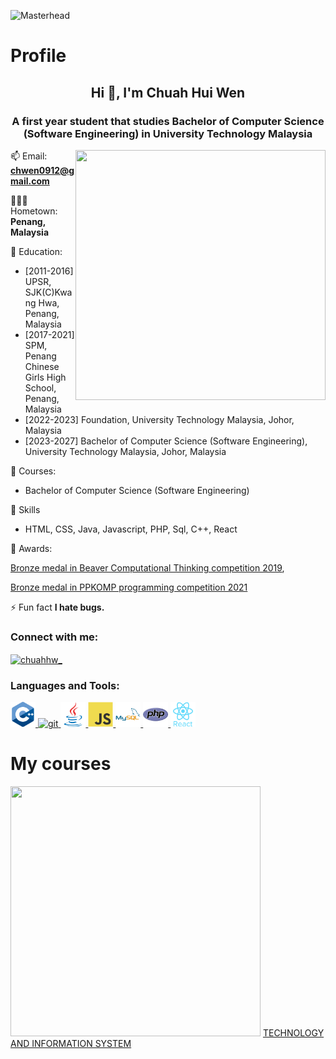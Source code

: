 ![Masterhead](https://previews.123rf.com/images/karpenkoilia/karpenkoilia1806/karpenkoilia180600011/102988806-vector-line-web-concept-for-programming-linear-web-banner-for-coding.jpg)
<h1 align="left">Profile</h1>
<h2 align="center">Hi 👋, I'm Chuah Hui Wen</h1>
<h3 align="center">A first year student that studies Bachelor of Computer Science (Software Engineering) in University Technology Malaysia</h3>
<img align="right" width="400" height="400" src="https://scontent-kul2-1.xx.fbcdn.net/v/t39.30808-6/395386924_122134846046027345_3844456851675173760_n.jpg?_nc_cat=108&ccb=1-7&_nc_sid=5f2048&_nc_ohc=4FLK8memC4UAX8njb--&_nc_ht=scontent-kul2-1.xx&oh=00_AfCHrr2rZkDkOTPQ7Fn4czESxnvupvkpnuM4RNx2ZLJNqQ&oe=655107D3">

📫 Email: **chwen0912@gmail.com**

👩🏻‍💻 Hometown: **Penang, Malaysia**

🔭 Education:
- [2011-2016] UPSR, SJK(C)Kwang Hwa, Penang, Malaysia
- [2017-2021] SPM, Penang Chinese Girls High School, Penang, Malaysia
- [2022-2023] Foundation, University Technology Malaysia, Johor, Malaysia
- [2023-2027] Bachelor of Computer Science (Software Engineering), University Technology Malaysia, Johor, Malaysia

🤝 Courses: 
- Bachelor of Computer Science (Software Engineering)

🌱 Skills 
- HTML, CSS, Java, Javascript, PHP, Sql, C++, React

🥳 Awards:

<a href="https://drive.google.com/file/d/1AuX41cJBf-IB5QUcHlQ2p-QXXYTrtAsb/view?usp=sharing" style="font-color=black">Bronze medal in Beaver Computational Thinking competition 2019</a>, 

<a href="https://drive.google.com/file/d/1YNcy8w-UruWYyioTYmP98o6IKppOHbiT/view?usp=sharing" style="font-color=black"> Bronze medal in PPKOMP programming competition 2021</a>

⚡ Fun fact **I hate bugs.**

<h3 align="left">Connect with me:</h3>
<p align="left">
<a href="https://instagram.com/chuahhw_" target="blank"><img align="center" src="https://raw.githubusercontent.com/rahuldkjain/github-profile-readme-generator/master/src/images/icons/Social/instagram.svg" alt="chuahhw_" height="30" width="40" /></a>
</p>

<h3 align="left">Languages and Tools:</h3>
<p align="left"> <a href="https://www.w3schools.com/cpp/" target="_blank" rel="noreferrer"> <img src="https://raw.githubusercontent.com/devicons/devicon/master/icons/cplusplus/cplusplus-original.svg" alt="cplusplus" width="40" height="40"/> </a>  <a href="https://git-scm.com/" target="_blank" rel="noreferrer"> <img src="https://www.vectorlogo.zone/logos/git-scm/git-scm-icon.svg" alt="git" width="40" height="40"/> </a> <a href="https://www.java.com" target="_blank" rel="noreferrer"> <img src="https://raw.githubusercontent.com/devicons/devicon/master/icons/java/java-original.svg" alt="java" width="40" height="40"/> </a> <a href="https://developer.mozilla.org/en-US/docs/Web/JavaScript" target="_blank" rel="noreferrer"> <img src="https://raw.githubusercontent.com/devicons/devicon/master/icons/javascript/javascript-original.svg" alt="javascript" width="40" height="40"/> </a> <a href="https://www.mysql.com/" target="_blank" rel="noreferrer"> <img src="https://raw.githubusercontent.com/devicons/devicon/master/icons/mysql/mysql-original-wordmark.svg" alt="mysql" width="40" height="40"/> </a> <a href="https://www.php.net" target="_blank" rel="noreferrer"> <img src="https://raw.githubusercontent.com/devicons/devicon/master/icons/php/php-original.svg" alt="php" width="40" height="40"/> </a> <a href="https://reactjs.org/" target="_blank" rel="noreferrer"> <img src="https://raw.githubusercontent.com/devicons/devicon/master/icons/react/react-original-wordmark.svg" alt="react" width="40" height="40"/> </a> </p>

<h1 align="left">My courses</h2>
<img width="400" height="400" src="https://agreemtech.com/wp-content/uploads/2021/05/information-technology.jpg">
<a href="https://github.com/chuahhw/TIS" style="font-size=100px " >TECHNOLOGY AND INFORMATION SYSTEM</a>
